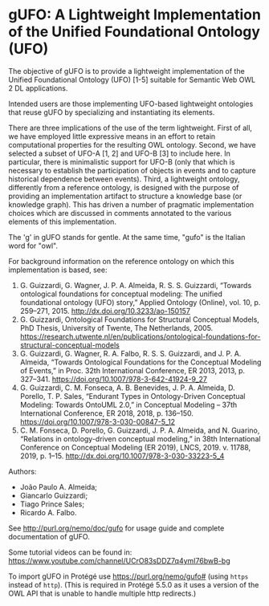 # gUFO: A Lightweight Implementation of the Unified Foundational Ontology (UFO)
 
The objective of gUFO is to provide a lightweight implementation of the Unified Foundational Ontology (UFO) [1-5] suitable for Semantic Web OWL 2 DL applications. 

Intended users are those implementing UFO-based lightweight ontologies that reuse gUFO by specializing and instantiating its elements.

There are three implications of the use of the term lightweight. First of all, we have employed little expressive means in an effort to retain computational properties for the resulting OWL ontology. Second, we have selected a subset of UFO-A [1, 2] and UFO-B [3] to include here. In particular, there is minimalistic support for UFO-B (only that which is necessary to establish the participation of objects in events and to capture historical dependence between events). Third, a lightweight ontology, differently from a reference ontology, is designed with the purpose of providing an implementation artifact to structure a knowledge base (or knowledge graph). This has driven a number of pragmatic implementation choices which are discussed in comments annotated to the various elements of this implementation. 

The 'g' in gUFO stands for gentle. At the same time, "gufo" is the Italian word for "owl".

For background information on the reference ontology on which this implementation is based, see: 

1. G. Guizzardi, G. Wagner, J. P. A. Almeida, R. S. S. Guizzardi, “Towards ontological foundations for conceptual modeling: The unified foundational ontology (UFO) story,” Applied Ontology (Online), vol. 10, p. 259–271, 2015. <http://dx.doi.org/10.3233/ao-150157>
2. G. Guizzardi, Ontological Foundations for Structural Conceptual Models,
PhD Thesis, University of Twente, The Netherlands, 2005. <https://research.utwente.nl/en/publications/ontological-foundations-for-structural-conceptual-models>
3. G. Guizzardi, G. Wagner, R. A. Falbo, R. S. S. Guizzardi, and J. P. A. Almeida, “Towards Ontological Foundations for the Conceptual Modeling of Events,” in Proc. 32th International Conference, ER 2013, 2013, p. 327–341. <https://doi.org/10.1007/978-3-642-41924-9_27>
4. G. Guizzardi, C. M. Fonseca, A. B. Benevides, J. P. A. Almeida, D. Porello, T. P. Sales, “Endurant Types in Ontology-Driven Conceptual Modeling: Towards OntoUML 2.0,” in Conceptual Modeling – 37th International Conference, ER 2018, 2018, p. 136–150. <https://doi.org/10.1007/978-3-030-00847-5_12>
5. C. M. Fonseca, D. Porello, G. Guizzardi, J. P. A. Almeida, and N. Guarino, “Relations in ontology-driven conceptual modeling,” in 38th International Conference on Conceptual Modeling (ER 2019), LNCS, 2019. v. 11788, 2019, p. 1–15. <http://dx.doi.org/10.1007/978-3-030-33223-5_4>

Authors:

* João Paulo A. Almeida;
* Giancarlo Guizzardi;
* Tiago Prince Sales;
* Ricardo A. Falbo.

See <http://purl.org/nemo/doc/gufo> for usage guide and complete documentation of gUFO.

Some tutorial videos can be found in: <https://www.youtube.com/channel/UCrO83sDDZ7q4ymI76bwB-bg>

To import gUFO in Protégé use <https://purl.org/nemo/gufo#> (using `https` instead of `http`). (This is required in Protégé 5.5.0 as it uses a version of the OWL API that is unable to handle multiple http redirects.)
